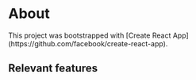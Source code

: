 <h1>About</h1>

<p>This project was bootstrapped with [Create React App] (https://github.com/facebook/create-react-app).</p>

<h2>Relevant features</h2>
